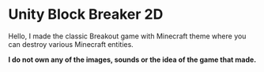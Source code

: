 # Unity Block Breaker 2D



Hello, I made the classic Breakout game with Minecraft theme where you can destroy various Minecraft entities.





**I do not own any of the images, sounds or the idea of the game that made.**

